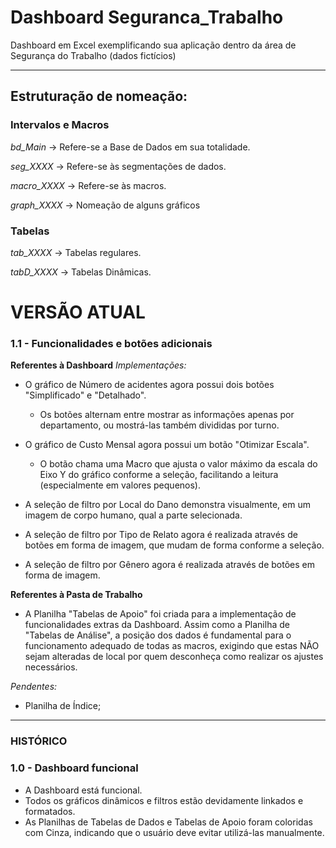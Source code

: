 # Dashboard Seguranca_Trabalho
Dashboard em Excel exemplificando sua aplicação dentro da área de Segurança do Trabalho (dados fictícios)
_______________________________________________________________________________________________
## Estruturação de nomeação:
### Intervalos e Macros
*bd_Main* -> Refere-se a Base de Dados em sua totalidade.

*seg_XXXX* -> Refere-se às segmentações de dados.

*macro_XXXX* -> Refere-se às macros.

*graph_XXXX* -> Nomeação de alguns gráficos

### Tabelas

*tab_XXXX* -> Tabelas regulares.

*tabD_XXXX* -> Tabelas Dinâmicas.

# VERSÃO ATUAL
### 1.1 - Funcionalidades e botões adicionais

  **Referentes à Dashboard**
  *Implementações:*
  - O gráfico de Número de acidentes agora possui dois botões "Simplificado" e "Detalhado".
    - Os botões alternam entre mostrar as informações apenas por departamento, ou mostrá-las também divididas por turno.

  - O gráfico de Custo Mensal agora possui um botão "Otimizar Escala".
    - O botão chama uma Macro que ajusta o valor máximo da escala do Eixo Y do gráfico conforme a seleção, facilitando a leitura (especialmente em valores pequenos).
    
  - A seleção de filtro por Local do Dano demonstra visualmente, em um imagem de corpo humano, qual a parte selecionada.
  - A seleção de filtro por Tipo de Relato agora é realizada através de botões em forma de imagem, que mudam de forma conforme a seleção.
  - A seleção de filtro por Gênero  agora é realizada através de botões em forma de imagem.

 **Referentes à Pasta de Trabalho**
 - A Planilha "Tabelas de Apoio" foi criada para a implementação de funcionalidades extras da Dashboard. Assim como a Planilha de "Tabelas de Análise", a posição dos dados é fundamental para o funcionamento adequado de todas as macros, exigindo que estas NÃO sejam alteradas de local por quem desconheça como realizar os ajustes necessários.

  *Pendentes:*
  - Planilha de Índice;
_______________________________________________________________________________________________
### HISTÓRICO
### 1.0 - Dashboard funcional

  - A Dashboard está funcional.
  - Todos os gráficos dinâmicos e filtros estão devidamente linkados e formatados.
  - As Planilhas de Tabelas de Dados e Tabelas de Apoio foram coloridas com Cinza, indicando que o usuário deve evitar utilizá-las manualmente.
